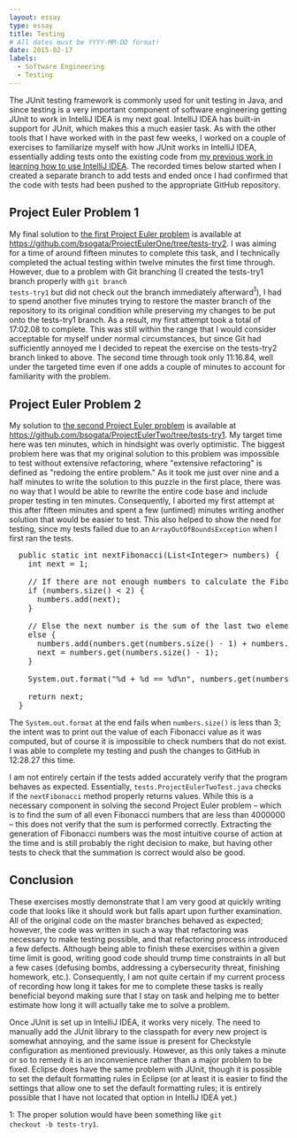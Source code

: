 ```yaml
---
layout: essay
type: essay
title: Testing
# All dates must be YYYY-MM-DD format!
date: 2015-02-17
labels:
  - Software Engineering
  - Testing
---
```


The JUnit testing framework is commonly used for unit testing in Java, and since testing is a very important component of software engineering getting JUnit to work in IntelliJ IDEA is my next goal.  IntelliJ IDEA has built-in support for JUnit, which makes this a much easier task.  As with the other tools that I have worked with in the past few weeks, I worked on a couple of exercises to familiarize myself with how JUnit works in IntelliJ IDEA, essentially adding tests onto the existing code from [my previous work in learning how to use IntelliJ IDEA](/essays/intellij-idea-and-volcanoes).  The recorded times below started when I created a separate branch to add tests and ended once I had confirmed that the code with tests had been pushed to the appropriate GitHub repository.

## Project Euler Problem 1
My final solution to [the first Project Euler problem](https://projecteuler.net/problem=1) is available at <https://github.com/bsogata/ProjectEulerOne/tree/tests-try2>.  I was aiming for a time of around fifteen minutes to complete this task, and I technically completed the actual testing within twelve minutes the first time through.  However, due to a problem with Git branching (I created the tests-try1 branch properly with <code>git branch tests-try1</code> but did not check out the branch immediately afterward<sup>1</sup>), I had to spend another five minutes trying to restore the master branch of the repository to its original condition while preserving my changes to be put onto the tests-try1 branch.  As a result, my first attempt took a total of 17:02.08 to complete.  This was still within the range that I would consider acceptable for myself under normal circumstances, but since Git had sufficiently annoyed me I decided to repeat the exercise on the tests-try2 branch linked to above.  The second time through took only 11:16.84, well under the targeted time even if one adds a couple of minutes to account for familiarity with the problem.

## Project Euler Problem 2
My solution to [the second Project Euler problem](https://projecteuler.net/problem=2) is available at <https://github.com/bsogata/ProjectEulerTwo/tree/tests-try1>.  My target time here was ten minutes, which in hindsight was overly optimistic.  The biggest problem here was that my original solution to this problem was impossible to test without extensive refactoring, where "extensive refactoring" is defined as "redoing the entire problem."  As it took me just over nine and a half minutes to write the solution to this puzzle in the first place, there was no way that I would be able to rewrite the entire code base and include proper testing in ten minutes.  Consequently, I aborted my first attempt at this after fifteen minutes and spent a few (untimed) minutes writing another solution that would be easier to test.  This also helped to show the need for testing, since my tests failed due to an <code>ArrayOutOfBoundsException</code> when I first ran the tests.

<pre>
  public static int nextFibonacci(List&lt;Integer&gt; numbers) {
    int next = 1;
    
    // If there are not enough numbers to calculate the Fibonacci sequence, add 1 to the list
    if (numbers.size() &lt; 2) { 
      numbers.add(next);
    }
    
    // Else the next number is the sum of the last two elements in the list 
    else {
      numbers.add(numbers.get(numbers.size() - 1) + numbers.get(numbers.size() - 2));
      next = numbers.get(numbers.size() - 1);
    }

    System.out.format("%d + %d == %d%n", numbers.get(numbers.size() - 3), numbers.get(numbers.size() - 2), numbers.get(numbers.size() - 1));

    return next;
  }
</pre>

The <code>System.out.format</code> at the end fails when <code>numbers.size()</code> is less than 3; the intent was to print out the value of each Fibonacci value as it was computed, but of course it is impossible to check numbers that do not exist.  I was able to complete my testing and push the changes to GitHub in 12:28.27 this time.

I am not entirely certain if the tests added accurately verify that the program behaves as expected.  Essentially, <code>tests.ProjectEulerTwoTest.java</code> checks if the <code>nextFibonacci</code> method properly returns values.  While this is a necessary component in solving the second Project Euler problem – which is to find the sum of all even Fibonacci numbers that are less than 4000000 – this does not verify that the sum is performed correctly.  Extracting the generation of Fibonacci numbers was the most intuitive course of action at the time and is still probably the right decision to make, but having other tests to check that the summation is correct would also be good.

## Conclusion
These exercises mostly demonstrate that I am very good at quickly writing code that looks like it should work but falls apart upon further examination.  All of the original code on the master branches behaved as expected; however, the code was written in such a way that refactoring was necessary to make testing possible, and that refactoring process introduced a few defects.  Although being able to finish these exercises within a given time limit is good, writing good code should trump time constraints in all but a few cases (defusing bombs, addressing a cybersecurity threat, finishing homework, etc.).  Consequently, I am not quite certain if my current process of recording how long it takes for me to complete these tasks is really beneficial beyond making sure that I stay on task and helping me to better estimate how long it will actually take me to solve a problem.

Once JUnit is set up in IntelliJ IDEA, it works very nicely.  The need to manually add the JUnit library to the classpath for every new project is somewhat annoying, and the same issue is present for Checkstyle configuration as mentioned previously.  However, as this only takes a minute or so to remedy it is an inconvenience rather than a major problem to be fixed.  Eclipse does have the same problem with JUnit, though it is possible to set the default formatting rules in Eclipse (or at least it is easier to find the settings that allow one to set the default formatting rules; it is entirely possible that I have not located that option in IntelliJ IDEA yet.)

1: The proper solution would have been something like <code>git checkout -b tests-try1</code>.